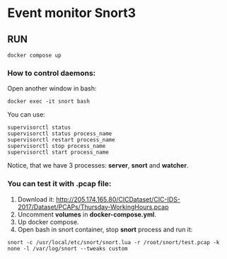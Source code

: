 # Event monitor Snort3
## RUN
```docker compose up```
### How to control daemons:
Open another window in bash:

```docker exec -it snort bash```

You can use:
```
supervisorctl status
supervisorctl status process_name
supervisorctl restart process_name
supervisorctl stop process_name
supervisorctl start process_name
```
Notice, that we have 3 processes: **server**, **snort** and **watcher**.

### You can test it with .pcap file:
1. Download it: http://205.174.165.80/CICDataset/CIC-IDS-2017/Dataset/PCAPs/Thursday-WorkingHours.pcap
2. Uncomment **volumes** in **docker-compose.yml**.
3. Up docker compose.
4. Open bash in snort container, stop **snort** process and run it:
```
snort -c /usr/local/etc/snort/snort.lua -r /root/snort/test.pcap -k none -l /var/log/snort --tweaks custom
```